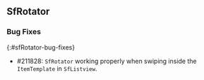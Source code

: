 ## SfRotator

### Bug Fixes
{:#sfRotator-bug-fixes}

* \#211828: `SfRotator` working properly when swiping inside the `ItemTemplate` in `SfListview`.